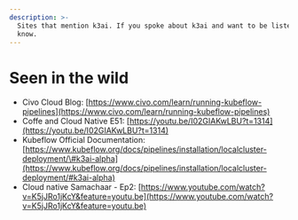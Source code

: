 ```yaml
---
description: >-
  Sites that mention k3ai. If you spoke about k3ai and want to be listed let us
  know.
---
```


# Seen in the wild

* Civo Cloud Blog: [https://www.civo.com/learn/running-kubeflow-pipelines](https://www.civo.com/learn/running-kubeflow-pipelines)
* Coffe and Cloud Native E51: [https://youtu.be/I02GIAKwLBU?t=1314](https://youtu.be/I02GIAKwLBU?t=1314)
* Kubeflow Official Documentation: [https://www.kubeflow.org/docs/pipelines/installation/localcluster-deployment/\#k3ai-alpha](https://www.kubeflow.org/docs/pipelines/installation/localcluster-deployment/#k3ai-alpha)
* Cloud native Samachaar - Ep2: [https://www.youtube.com/watch?v=K5jJRo1jKcY&feature=youtu.be](https://www.youtube.com/watch?v=K5jJRo1jKcY&feature=youtu.be)


